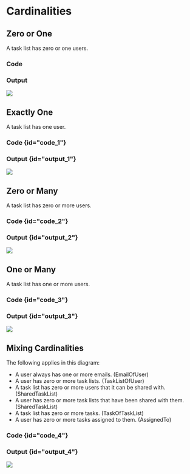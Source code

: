 # Cardinalities

## Zero or One

A task list has zero or one users.

### Code

<code-block src="rcardinality-zero-or-one.txt"/>

### Output

![](rcardinality-zero-or-one.png)

## Exactly One

A task list has one user.

### Code {id="code_1"}

<code-block src="rcardinality-exactly-one.txt"/>

### Output {id="output_1"}

![](rcardinality-exactly-one.png)

## Zero or Many

A task list has zero or more users.

### Code {id="code_2"}

<code-block src="rcardinality-zero-or-many.txt"/>

### Output {id="output_2"}

![](rcardinality-zero-or-many.png)

## One or Many

A task list has one or more users.

### Code {id="code_3"}

<code-block src="rcardinality-one-or-many.txt"/>

### Output {id="output_3"}

![](rcardinality-one-or-many.png)

## Mixing Cardinalities

The following applies in this diagram:

- A user always has one or more emails. (EmailOfUser)
- A user has zero or more task lists. (TaskListOfUser)
- A task list has zero or more users that it can be shared with. (SharedTaskList)
- A user has zero or more task lists that have been shared with them. (SharedTaskList)
- A task list has zero or more tasks. (TaskOfTaskList)
- A user has zero or more tasks assigned to them. (AssignedTo)

### Code {id="code_4"}

<code-block src="rmixed-cardinality.txt"/>

### Output {id="output_4"}

![](rmixed-cardinality.png)